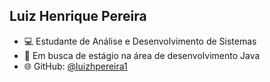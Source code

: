 ## Luiz Henrique Pereira

- 💻 Estudante de Análise e Desenvolvimento de Sistemas
- 🚀 Em busca de estágio na área de desenvolvimento Java
- 🌐 GitHub: [@luizhpereira1](https://github.com/luizhpereira1)
